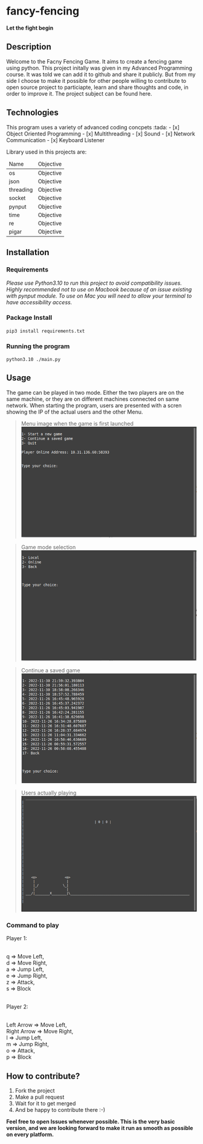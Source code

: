 
# fancy-fencing
__Let the fight begin__

## Description
<p>
Welcome to the Facny Fencing Game. It aims to create a fencing game using python. This project initally was given in my Advanced Programming course. It was told we can add it to github and share it publicly. But from my side I choose to make it possible for other people willing to contribute to open source project to particiapte, learn and share thoughts and code, in order to improve it. The project subject can be found here. 
</p>

## Technologies
<p>
This program uses a variety of advanced coding concpets :tada:
- [x] Object Oriented Programming
- [x] Multithreading
- [x] Sound
- [x] Network Communication
- [x] Keyboard Listener
</p>

<p>
Library used in this projects are:
    <table>
        <thead>
            <tr>
                <td>
                    Name
                </td>
                <td>
                    Objective
                </td>
            </tr>
        </thead>
        <tbody>
            <tr>
                <td>
                    os
                </td>
                <td>
                    Objective
                </td>
            </tr>
            <tr>
                <td>
                    json
                </td>
                <td>
                    Objective
                </td>
            </tr>
            <tr>
                <td>
                    threading
                </td>
                <td>
                    Objective
                </td>
            </tr>
            <tr>
                <td>
                    socket
                </td>
                <td>
                    Objective
                </td>
            </tr>
            <tr>
                <td>
                    pynput
                </td>
                <td>
                    Objective
                </td>
            </tr>
            <tr>
                <td>
                    time
                </td>
                <td>
                    Objective
                </td>
            </tr>
            <tr>
                <td>
                    re
                </td>
                <td>
                    Objective
                </td>
            </tr>
            <tr>
                <td>
                    pigar
                </td>
                <td>
                    Objective
                </td>
            </tr>
        </tbody>
    </table>
</p>

## Installation

### Requirements

*Please use Python3.10 to run this project to avoid compatibility issues. 
Highly recommended not to use on Macbook because of an issue existing with pynput module.
To use on Mac you will need to allow your terminal to have accessibility access.*

### Package Install

    pip3 install requirements.txt

### Running the program

    python3.10 ./main.py

## Usage
The game can be played in two mode. Either the two players are on the same machine, or they are on different machines connected on same network. When starting the program, users are presented with a scren showing the IP of the actual users and the other Menu.

> Menu image when the game is first launched
![Menu Image][menu-image]

> Game mode selection
![Game Selection][game-selection]

> Continue a saved game
![Saved Game][saved-game]

> Users actually playing
![Game Playing][game-playing]
    
### Command to play
<p>
Player 1:</br></br>

q => Move Left,</br>
d => Move Right,</br>
a => Jump Left,</br>
e => Jump Right,</br>
z => Attack,</br>
s => Block</br></br>

Player 2:</br></br>

Left Arrow => Move Left,</br>
Right Arrow => Move Right,</br>
l => Jump Left,</br>
m => Jump Right,</br>
o => Attack,</br>
p => Block</br>
</p>

## How to contribute?   
1. Fork the project
2. Make a pull request
3. Wait for it to get merged
4. And be happy to contribute there :-)

**Feel free to open Issues whenever possible. This is the very basic version, and we are looking forward to make it run as smooth as possible on every platform.**


[menu-image]: https://github.com/tiserge2/fancy-fency/blob/main/sc_game/menu.png?raw=true
[saved-game]: https://github.com/tiserge2/fancy-fency/blob/main/sc_game/saved_game.png?raw=true
[game-selection]: https://github.com/tiserge2/fancy-fency/blob/main/sc_game/game_selection.png?raw=true
[game-playing]: https://github.com/tiserge2/fancy-fency/blob/main/sc_game/game_playing.png?raw=true